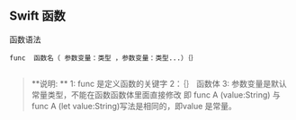 ## Swift 函数

函数语法
```
func  函数名（ 参数变量：类型 ，参数变量：类型...）｛｝
    
```
> **说明: **
> 1: func 是定义函数的关键字
> 2：｛｝ 函数体
> 3: 参数变量是默认常量类型，不能在函数函数体里面直接修改
> 即 func A (value:String)  与 func A (let value:String)写法是相同的，即value 是常量。




























